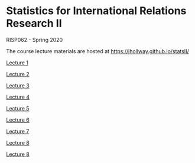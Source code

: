 Statistics for International Relations Research II
===============================

RISP062 - Spring 2020

The course lecture materials are hosted at https://jhollway.github.io/statsII/

[Lecture 1](https://jhollway.github.io/statsII/STAT_L1_Refresher.html)

[Lecture 2](https://jhollway.github.io/statsII/STAT_L2_Modelling.html)

[Lecture 3](https://jhollway.github.io/statsII/STAT_L3_Assumptions.html)

[Lecture 4](https://jhollway.github.io/statsII/STAT_L4_MLE.html)

[Lecture 5](https://jhollway.github.io/statsII/STAT_L5_Binary.html)

[Lecture 6](https://jhollway.github.io/statsII/STAT_L6_Multinomial.html)

[Lecture 7](https://jhollway.github.io/statsII/STAT_L7_Count.html)

[Lecture 8](https://jhollway.github.io/statsII/STAT_L8_Mixed.html)

[Lecture 8](https://jhollway.github.io/statsII/STAT_L9_Survival.pdf)